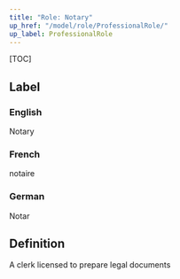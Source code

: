 ```yaml
---
title: "Role: Notary"
up_href: "/model/role/ProfessionalRole/"
up_label: ProfessionalRole
---
```


[TOC]

## Label

### English
Notary

### French
notaire

### German
Notar

## Definition
A clerk licensed to prepare legal documents

